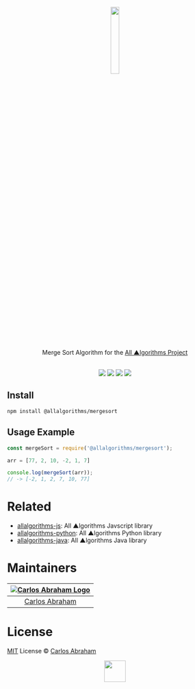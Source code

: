 <p align="center">
	<a href="https://npmjs.com/@allalgorithms/mergesort"><img src="https://cdn.abranhe.com/projects/algorithms/logo.svg" width="20%">
	</a>
	<br>
	<br>
	Merge Sort Algorithm for the <a href="https://allalgorithms.com">All ▲lgorithms Project</a>
	<br>
	<br>
</p>

<p align="center">
	<a href="https://travis-ci.org/abranhe/allalgorithms-mergesort"><img src="https://img.shields.io/travis/abranhe/allalgorithms-mergesort.svg?logo=travis" /></a>
	<a href="https://github.com/abranhe/allalgorithms-mergesort/blob/master/license"><img src="https://img.shields.io/github/license/abranhe/allalgorithms-mergesort.svg" /></a>
	<a href="https://github.com/allalgorithms-mergesort"><img src="https://cdn.abranhe.com/projects/algorithms/badge.svg"/></a>
	<a href="https://github.com/abranhe/allalgorithms/allalgorithms-mergesort"><img src="https://img.shields.io/npm/v/allalgorithms-mergesort.svg"/></a>
</p>

## Install

```
npm install @allalgorithms/mergesort
```

## Usage Example

```js
const mergeSort = require('@allalgorithms/mergesort');

arr = [77, 2, 10, -2, 1, 7]

console.log(mergeSort(arr));
// -> [-2, 1, 2, 7, 10, 77]
```

# Related

- [allalgorithms-js](https://github.com/abranhe/allalgorithms-js): All ▲lgorithms Javscript library
- [allalgorithms-python](https://github.com/abranhe/allalgorithms-python): All ▲lgorithms Python library
- [allalgorithms-java](https://github.com/abranhe/allalgorithms-java): All ▲lgorithms Java library

# Maintainers

|[![Carlos Abraham Logo][3]][4]|
| :--------------------------: |
| [Carlos Abraham][4]          |


# License

[MIT][5] License © [Carlos Abraham][4]

<!-------------------Markdown Images Links ---------------------------------->
[1]: https://cdn.abranhe.com/projects/algorithms/badge.svg
[2]: https://github.com/abranhe/allalgorithms-mergesort
[3]: https://avatars3.githubusercontent.com/u/21347264?s=50
[4]: https://github.com/abranhe
[5]: https://github.com/abranhe/allalgorithms-mergesort/blob/master/license
<!-------------------Markdown Images Links ---------------------------------->

<p align="center">
	<a href="https://github.com/abranhe/algorithms">
		<img src="https://cdn.abranhe.com/projects/algorithms/logo.svg" width="50px">
	</a>
  <br>
</p>
